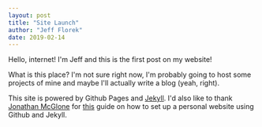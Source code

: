 ```yaml
---
layout: post
title: "Site Launch"
author: "Jeff Florek"
date: 2019-02-14
---
```


Hello, internet! I'm Jeff and this is the first post on my website!

What is this place? I'm not sure right now, I'm probably going to host some
projects of mine and maybe I'll actually write a blog (yeah, right).

This site is powered by Github Pages and [Jekyll](http://jekyllrb.com). I'd
also like to thank [Jonathan McGlone](http://jmcglone.com/) for [this](http://jmcglone.com/guides/github-pages/) guide
on how to set up a personal website using Github and Jekyll.
